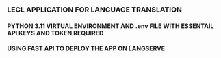 ### LECL APPLICATION FOR LANGUAGE TRANSLATION
#### PYTHON 3.11 VIRTUAL ENVIRONMENT AND .env FILE WITH ESSENTAIL API KEYS AND TOKEN REQUIRED 
#### USING FAST API TO DEPLOY THE APP ON LANGSERVE
